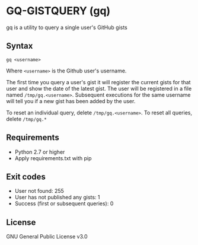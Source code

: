 # GQ-GISTQUERY (gq)

gq is a utility to query a single user's GitHub gists

## Syntax

`gq <username>`

Where `<username>` is the Github user's username.

The first time you query a user's gist it will register the current
gists for that user and show the date of the latest gist. The user
will be registered in a file named `/tmp/gq.<username>`. Subsequent
executions for the same username will tell you if a new gist has been added by the user.

To reset an individual query, delete `/tmp/gq.<username>`.
To reset all queries, delete `/tmp/gq.*`

## Requirements

* Python 2.7 or higher
* Apply requirements.txt with pip

## Exit codes

* User not found: 255
* User has not published any gists: 1
* Success (first or subsequent queries): 0

## License

GNU General Public License v3.0
